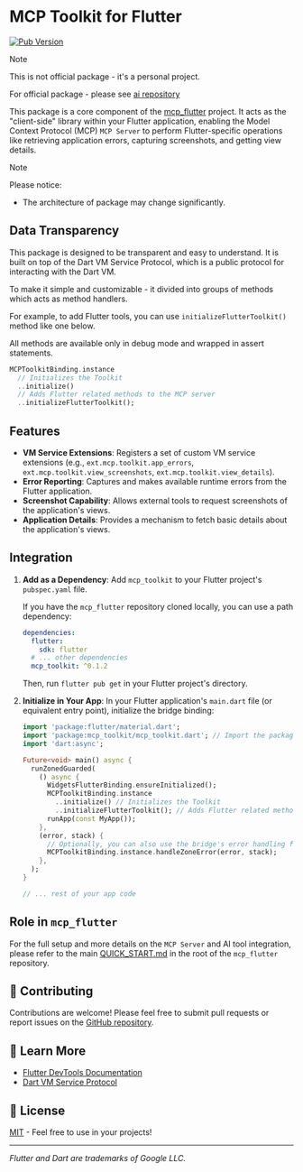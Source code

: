 # MCP Toolkit for Flutter

[![Pub Version](https://img.shields.io/badge/version-0.1.1-blue)](https://github.com/Arenukvern/mcp_flutter/tree/main/mcp_toolkit/mcp_toolkit)

> [!NOTE]
> This is not official package - it's a personal project.
>
> For official package - please see [ai repository](https://github.com/dart-lang/ai/tree/main/pkgs/dart_tooling_mcp_server)

This package is a core component of the [mcp_flutter](https://github.com/Arenukvern/mcp_flutter) project. It acts as the "client-side" library within your Flutter application, enabling the Model Context Protocol (MCP) `MCP Server` to perform Flutter-specific operations like retrieving application errors, capturing screenshots, and getting view details.

> [!NOTE]
> Please notice:
>
> - The architecture of package may change significantly.

## Data Transparency

This package is designed to be transparent and easy to understand. It is built on top of the Dart VM Service Protocol, which is a public protocol for interacting with the Dart VM.

To make it simple and customizable - it divided into groups of methods which acts as method handlers.

For example, to add Flutter tools, you can use `initializeFlutterToolkit()` method like one below.

All methods are available only in debug mode and wrapped in assert statements.

```dart
MCPToolkitBinding.instance
  // Initializes the Toolkit
  ..initialize()
  // Adds Flutter related methods to the MCP server
  ..initializeFlutterToolkit();
```

## Features

- **VM Service Extensions**: Registers a set of custom VM service extensions (e.g., `ext.mcp.toolkit.app_errors`, `ext.mcp.toolkit.view_screenshots`, `ext.mcp.toolkit.view_details`).
- **Error Reporting**: Captures and makes available runtime errors from the Flutter application.
- **Screenshot Capability**: Allows external tools to request screenshots of the application's views.
- **Application Details**: Provides a mechanism to fetch basic details about the application's views.

## Integration

1.  **Add as a Dependency**:
    Add `mcp_toolkit` to your Flutter project's `pubspec.yaml` file.

    If you have the `mcp_flutter` repository cloned locally, you can use a path dependency:

    ```yaml
    dependencies:
      flutter:
        sdk: flutter
      # ... other dependencies
      mcp_toolkit: ^0.1.2
    ```

    Then, run `flutter pub get` in your Flutter project's directory.

2.  **Initialize in Your App**:
    In your Flutter application's `main.dart` file (or equivalent entry point), initialize the bridge binding:

    ```dart
    import 'package:flutter/material.dart';
    import 'package:mcp_toolkit/mcp_toolkit.dart'; // Import the package
    import 'dart:async';

    Future<void> main() async {
      runZonedGuarded(
        () async {
          WidgetsFlutterBinding.ensureInitialized();
          MCPToolkitBinding.instance
            ..initialize() // Initializes the Toolkit
            ..initializeFlutterToolkit(); // Adds Flutter related methods to the MCP server
          runApp(const MyApp());
        },
        (error, stack) {
          // Optionally, you can also use the bridge's error handling for zone errors
          MCPToolkitBinding.instance.handleZoneError(error, stack);
        },
      );
    }

    // ... rest of your app code
    ```

## Role in `mcp_flutter`

For the full setup and more details on the `MCP Server` and AI tool integration, please refer to the main [QUICK_START.md](https://github.com/Arenukvern/mcp_flutter/blob/main/QUICK_START.md) in the root of the `mcp_flutter` repository.

## 🤝 Contributing

Contributions are welcome! Please feel free to submit pull requests or report issues on the [GitHub repository](https://github.com/Arenukvern/mcp_flutter).

## 📖 Learn More

- [Flutter DevTools Documentation](https://docs.flutter.dev/development/tools/devtools/overview)
- [Dart VM Service Protocol](https://github.com/dart-lang/sdk/blob/main/runtime/vm/service/service.md)

## 📄 License

[MIT](LICENSE) - Feel free to use in your projects!

---

_Flutter and Dart are trademarks of Google LLC._
